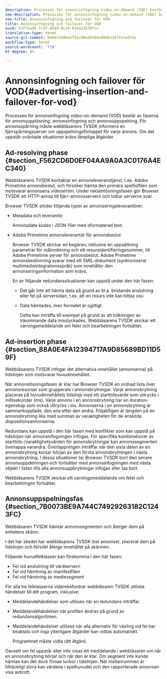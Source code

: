 ```yaml
---
description: Processen för annonsinfogning video-on-demand (VOD) består av faserna för annonsupplösning, annonsinfogning och annonsuppspelning. För annonsspårning måste webbläsarens TVSDK informera en fjärrspårningsserver om uppspelningsförloppet för varje annons. Om det uppstår oväntade situationer krävs lämpliga åtgärder.
seo-description: Processen för annonsinfogning video-on-demand (VOD) består av faserna för annonsupplösning, annonsinfogning och annonsuppspelning. För annonsspårning måste webbläsarens TVSDK informera en fjärrspårningsserver om uppspelningsförloppet för varje annons. Om det uppstår oväntade situationer krävs lämpliga åtgärder.
seo-title: Annonsinfogning och failover för VOD
title: Annonsinfogning och failover för VOD
uuid: 33f7aad5-fc4f-459d-8c29-01ba1353dfcc
translation-type: tm+mt
source-git-commit: 040655d8ba5f91c98ed0584c08db226ffe1e0f4e
workflow-type: tm+mt
source-wordcount: '719'
ht-degree: 0%

---
```



# Annonsinfogning och failover för VOD{#advertising-insertion-and-failover-for-vod}

Processen för annonsinfogning video-on-demand (VOD) består av faserna för annonsupplösning, annonsinfogning och annonsuppspelning. För annonsspårning måste webbläsarens TVSDK informera en fjärrspårningsserver om uppspelningsförloppet för varje annons. Om det uppstår oväntade situationer krävs lämpliga åtgärder.

## Ad-resolving phase {#section_F562CD6D0EF04AA9A0A3C0176A4EC340}

Webbläsarens TVSDK kontaktar en annonsleveranstjänst, t.ex. Adobe Primetime annonsbeslut, och försöker hämta den primära spellistfilen som motsvarar annonsens videoström. Under reklamlösningsfasen gör Browser TVSDK ett HTTP-anrop till fjärr-annonsservern och tolkar serverns svar.

Browser TVSDK stöder följande typer av annonseringsleverantörer:

* Metadata och leverantör

   Annonsdata kodas i JSON-filer med oformaterad text.
* Adobe Primetime annonsleverantör för annonsbeslut

   Browser TVSDK skickar en begäran, inklusive en uppsättning parametrar för målinriktning och ett resursidentifieringsnummer, till Adobe Primetime server för annonsbeslut. Adobe Primetime annonsbedömning svarar med ett SMIL-dokument (synkroniserat multimedieintegrationsspråk) som innehåller den annonseringsinformation som krävs.

   En av följande redundanssituationer kan uppstå under den här fasen:

   * Det går inte att hämta data på grund av bl.a. bristande anslutning eller fel på serversidan, t.ex. att en resurs inte kan hittas osv.
   * Data hämtades, men formatet är ogiltigt.

      Detta kan inträffa till exempel på grund av att tolkningen av inkommande data misslyckades.
   Webbläsarens TVSDK skickar ett varningsmeddelande om felet och bearbetningen fortsätter.

## Ad-insertion phase {#section_88A0E4FA12394717A9D85689BD11D59F}

Webbläsarens TVSDK infogar det alternativa innehållet (annonserna) på tidslinjen som motsvarar huvudinnehållet.

När annonslösningsfasen är klar har Browser TVSDK en ordnad lista över annonsresurser som grupperats i annonsbrytningar. Varje annonsbrytning placeras på huvudinnehållets tidslinje med ett starttidsvärde som uttrycks i millisekunder (ms). Varje annons i en annonsbrytning har en duration-egenskap som också uttrycks i ms. Annonserna i en annonsbrytning är sammankopplade, den ena efter den andra. Följaktligen är längden på en annonsbrytning lika med summan av varaktigheten för de enskilda dispositionsannonserna.

Redundans kan uppstå i den här fasen med konflikter som kan uppstå på tidslinjen när annonsinfogningen infogas. För specifika kombinationer av starttids-/varaktighetsvärden för annonsbrytningar kan annonssegmenten överlappa varandra. Överlappningen inträffar när den sista delen av en annonsbrytning korsar början av den första annonsbrytningen i nästa annonsbrytning. I dessa situationer tar Browser TVSDK bort den senare annonsuppdelningen och fortsätter med annonsinfogningen med nästa objekt i listan tills alla annonsuppbrytningar infogas eller tas bort.

Webbläsarens TVSDK skickar ett varningsmeddelande om felet och bearbetningen fortsätter.

## Annonsuppspelningsfas {#section_7B0073BE9A744C74929263182C1243FC}

Webbläsaren TVSDK hämtar annonssegmenten och återger dem på enhetens skärm.

I det här skedet har webbläsarens TVSDK löst annonser, placerat dem på tidslinjen och försökt återge innehållet på skärmen.

Följande huvudfelklasser kan förekomma i den här fasen:

* Fel vid anslutning till värdservern
* Fel vid hämtning av manifestfilen
* Fel vid hämtning av mediesegment

För alla tre felklasserna vidarebefordrar webbläsaren TVSDK utlösta händelser till ditt program, inklusive:

* Meddelandehändelser som utlöses när en redundans inträffar.
* Meddelandehändelser när profilen ändras på grund av redundansalgoritmen.
* Meddelandehändelser utlöses när alla alternativ för växling vid fel har beaktats och inga ytterligare åtgärder kan vidtas automatiskt.

   Programmet måste vidta rätt åtgärd.

Oavsett om fel uppstår eller inte visas ett meddelande i webbläsaren om när en annonsbrytning börjar och när den är klar. Om segment inte kunde hämtas kan det dock finnas luckor i tidslinjen. När mellanrummen är tillräckligt stora kan värdena i spelhuvudet och den rapporterade annonsen visa avbrott.
